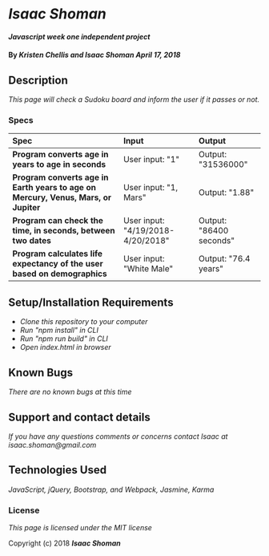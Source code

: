 # _Isaac Shoman_

#### _Javascript week one independent project_

#### By _**Kristen Chellis and Isaac Shoman April 17, 2018**_

## Description

_This page will check a Sudoku board and inform the user if it passes or not._

### Specs
| Spec | Input | Output |
| :-------------     | :------------- | :------------- |
| **Program converts age in years to age in seconds** | User input: "1" | Output: "31536000" |
| **Program converts age in Earth years to age on Mercury, Venus, Mars, or Jupiter** | User input: "1, Mars" | Output: "1.88" |
| **Program can check the time, in seconds, between two dates** | User input: "4/19/2018-4/20/2018" | Output: "86400 seconds" |
| **Program calculates life expectancy of the user based on demographics** | User input: "White Male" | Output: "76.4 years" |


## Setup/Installation Requirements

* _Clone this repository to your computer_
* _Run "npm install" in CLI_
* _Run "npm run build" in CLI_
* _Open index.html in browser_


## Known Bugs

_There are no known bugs at this time_

## Support and contact details

_If you have any questions comments or concerns contact Isaac at isaac.shoman@gmail.com_

## Technologies Used

_JavaScript, jQuery, Bootstrap, and Webpack, Jasmine, Karma_

### License

*This page is licensed under the MIT license*

Copyright (c) 2018 **_Isaac Shoman_**
